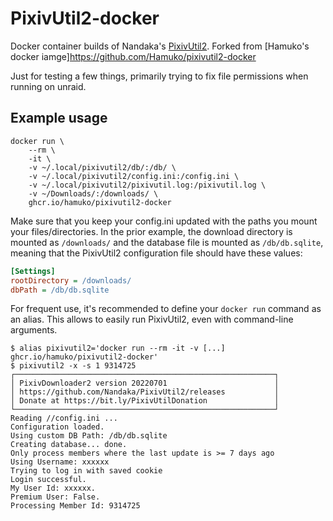 # PixivUtil2-docker

Docker container builds of Nandaka's [PixivUtil2](https://github.com/Nandaka/PixivUtil2/).
Forked from [Hamuko's docker iamge]https://github.com/Hamuko/pixivutil2-docker

Just for testing a few things, primarily trying to fix file permissions when running on unraid.



## Example usage

```shell
docker run \
    --rm \
    -it \
    -v ~/.local/pixivutil2/db/:/db/ \
    -v ~/.local/pixivutil2/config.ini:/config.ini \
    -v ~/.local/pixivutil2/pixivutil.log:/pixivutil.log \
    -v ~/Downloads/:/downloads/ \
    ghcr.io/hamuko/pixivutil2-docker
```

Make sure that you keep your config.ini updated with the paths you mount your files/directories. In the prior example, the download directory is mounted as `/downloads/` and the database file is mounted as `/db/db.sqlite`, meaning that the PixivUtil2 configuration file should have these values:

```ini
[Settings]
rootDirectory = /downloads/
dbPath = /db/db.sqlite
```

For frequent use, it's recommended to define your `docker run` command as an alias. This allows to easily run PixivUtil2, even with command-line arguments.

```shell
$ alias pixivutil2='docker run --rm -it -v [...] ghcr.io/hamuko/pixivutil2-docker'
$ pixivutil2 -x -s 1 9314725
┌──────────────────────────────────────────────────────────┐
│ PixivDownloader2 version 20220701                        │
│ https://github.com/Nandaka/PixivUtil2/releases           │
│ Donate at https://bit.ly/PixivUtilDonation               │
└──────────────────────────────────────────────────────────┘
Reading //config.ini ...
Configuration loaded.
Using custom DB Path: /db/db.sqlite
Creating database... done.
Only process members where the last update is >= 7 days ago
Using Username: xxxxxx
Trying to log in with saved cookie
Login successful.
My User Id: xxxxxx.
Premium User: False.
Processing Member Id: 9314725
```
